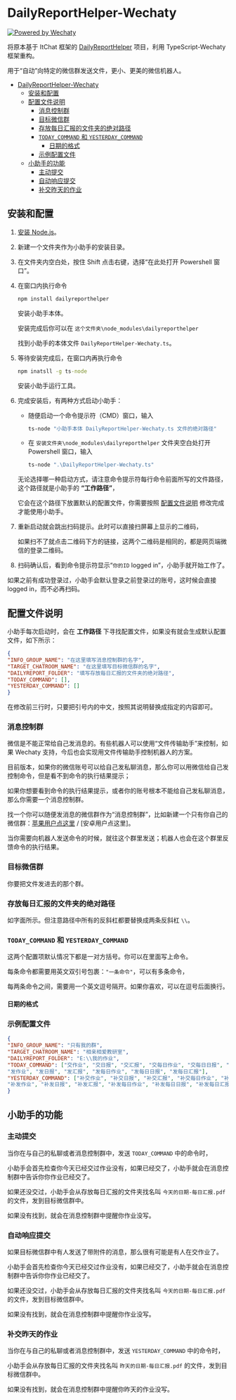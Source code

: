 # DailyReportHelper-Wechaty

[![Powered by Wechaty](https://img.shields.io/badge/Powered%20By-Wechaty-brightgreen.svg)](https://wechaty.js.org)

将原本基于 ItChat 框架的 [DailyReportHelper](https://github.com/RisingInIris2017/DailyReportHelper) 项目，利用 TypeScript-Wechaty 框架重构。

用于“自动”向特定的微信群发送文件，更小、更美的微信机器人。

- [DailyReportHelper-Wechaty](#dailyreporthelper-wechaty)
  - [安装和配置](#安装和配置)
  - [配置文件说明](#配置文件说明)
    - [消息控制群](#消息控制群)
    - [目标微信群](#目标微信群)
    - [存放每日汇报的文件夹的绝对路径](#存放每日汇报的文件夹的绝对路径)
    - [`TODAY_COMMAND` 和 `YESTERDAY_COMMAND`](#today_command-和-yesterday_command)
      - [日期的格式](#日期的格式)
    - [示例配置文件](#示例配置文件)
  - [小助手的功能](#小助手的功能)
    - [主动提交](#主动提交)
    - [自动响应提交](#自动响应提交)
    - [补交昨天的作业](#补交昨天的作业)

## 安装和配置

1. [安装 Node.js](https://www.runoob.com/nodejs/nodejs-install-setup.html)。
2. 新建一个文件夹作为小助手的安装目录。
3. 在文件夹内空白处，按住 Shift 点击右键，选择“在此处打开 Powershell 窗口”。
4. 在窗口内执行命令
   
   ```cmd
   npm install dailyreporthelper
   ```

   安装小助手本体。

   安装完成后你可以在 `这个文件夹\node_modules\dailyreporthelper`
   
   找到小助手的本体文件 `DailyReportHelper-Wechaty.ts`。
5. 等待安装完成后，在窗口内再执行命令
   
   ```cmd
   npm inatsll -g ts-node
   ```

    安装小助手运行工具。
6. 完成安装后，有两种方式启动小助手：
   - 随便启动一个命令提示符（CMD）窗口，输入
      ```cmd
      ts-node "小助手本体 DailyReportHelper-Wechaty.ts 文件的绝对路径"
      ```
   - 在 `安装文件夹\node_modules\dailyreporthelper` 文件夹空白处打开 Powershell 窗口，输入
      ```cmd
      ts-node ".\DailyReportHelper-Wechaty.ts"
      ```
   
   无论选择哪一种启动方式，请注意命令提示符每行命令前面所写的文件路径，这个路径就是小助手的 **“工作路径”**，
   
   它会在这个路径下放置默认的配置文件，你需要按照 [配置文件说明](#配置文件说明) 修改完成才能使用小助手。
   
7. 重新启动就会跳出扫码提示。此时可以直接扫屏幕上显示的二维码，
   
   如果扫不了就点击二维码下方的链接，这两个二维码是相同的，都是网页端微信的登录二维码。
8.  扫码确认后，看到命令提示符显示“`你的ID` logged in”，小助手就开始工作了。

如果之前有成功登录过，小助手会默认登录之前登录过的账号，这时候会直接 logged in，而不必再扫码。

## 配置文件说明

小助手每次启动时，会在 **工作路径** 下寻找配置文件，如果没有就会生成默认配置文件，如下所示：

```json
{
"INFO_GROUP_NAME": "在这里填写消息控制群的名字",
"TARGET_CHATROOM_NAME": "在这里填写目标微信群的名字",
"DAILYREPORT_FOLDER": "填写存放每日汇报的文件夹的绝对路径",
"TODAY_COMMAND": [],
"YESTERDAY_COMMAND": []
}
```

在修改前三行时，只要把引号内的中文，按照其说明替换成指定的内容即可。

### 消息控制群

微信是不能正常给自己发消息的。有些机器人可以使用“文件传输助手”来控制，如果 Wechaty 支持，今后也会实现用文件传输助手控制机器人的方案。

目前版本，如果你的微信账号可以给自己发私聊消息，那么你可以用微信给自己发控制命令，但是看不到命令的执行结果提示；

如果你想要看到命令的执行结果提示，或者你的账号根本不能给自己发私聊消息，那么你需要一个消息控制群。

找一个你可以随便发消息的微信群作为“消息控制群”，比如新建一个只有你自己的微信群：[苹果用户点这里](https://jingyan.baidu.com/article/1974b28977cba5b5b0f7740a.html) / [安卓用户点这里]。

当你需要向机器人发送命令的时候，就往这个群里发送；机器人也会在这个群里反馈命令的执行结果。

### 目标微信群

你要把文件发进去的那个群。

### 存放每日汇报的文件夹的绝对路径

如字面所示。但注意路径中所有的反斜杠都要替换成两条反斜杠 `\\`。

### `TODAY_COMMAND` 和 `YESTERDAY_COMMAND`

这两个配置项默认情况下都是一对方括号。你可以在里面写上命令。

每条命令都需要用英文双引号包裹：`"一条命令"`，可以有多条命令，

每两条命令之间，需要用一个英文逗号隔开。如果你喜欢，可以在逗号后面换行。

#### 日期的格式

### 示例配置文件

```json
{
"INFO_GROUP_NAME": "只有我的群",
"TARGET_CHATROOM_NAME": "相亲相爱教研室",
"DAILYREPORT_FOLDER": "E:\\我的作业",
"TODAY_COMMAND": ["交作业", "交日报", "交汇报", "交每日作业", "交每日日报", "交每日汇报",
"发作业", "发日报", "发汇报", "发每日作业", "发每日日报", "发每日汇报"],
"YESTERDAY_COMMAND": ["补交作业", "补交日报", "补交汇报", "补交每日作业", "补交每日日报", "补交每日汇报",
"补发作业", "补发日报", "补发汇报", "补发每日作业", "补发每日日报", "补发每日汇报"]
}
```

## 小助手的功能

### 主动提交

当你在与自己的私聊或者消息控制群中，发送 `TODAY_COMMAND` 中的命令时，

小助手会首先检查你今天已经交过作业没有，如果已经交了，小助手就会在消息控制群中告诉你你作业已经交了。

如果还没交过，小助手会从存放每日汇报的文件夹找名叫 `今天的日期-每日汇报.pdf` 的文件，发到目标微信群中。

如果没有找到，就会在消息控制群中提醒你作业没写。

### 自动响应提交

如果目标微信群中有人发送了带附件的消息，那么很有可能是有人在交作业了。

小助手会首先检查你今天已经交过作业没有，如果已经交了，小助手就会在消息控制群中告诉你你作业已经交了。

如果还没交过，小助手会从存放每日汇报的文件夹找名叫 `今天的日期-每日汇报.pdf` 的文件，发到目标微信群中。

如果没有找到，就会在消息控制群中提醒你作业没写。

### 补交昨天的作业

当你在与自己的私聊或者消息控制群中，发送 `YESTERDAY_COMMAND` 中的命令时，

小助手会从存放每日汇报的文件夹找名叫 `昨天的日期-每日汇报.pdf` 的文件，发到目标微信群中。

如果没有找到，就会在消息控制群中提醒你昨天的作业没写。
